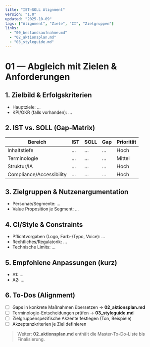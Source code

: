 ```yaml
---
title: "IST–SOLL Alignment"
version: "1.0"
updated: "2025-10-09"
tags: ["Alignment", "Ziele", "CI", "Zielgruppen"]
links:
  - "00_bestandsaufnahme.md"
  - "02_aktionsplan.md"
  - "03_styleguide.md"
---
```


# 01 — Abgleich mit Zielen & Anforderungen

## 1. Zielbild & Erfolgskriterien
- Hauptziele: …
- KPI/OKR (falls vorhanden): …

## 2. IST vs. SOLL (Gap-Matrix)
| Bereich | IST | SOLL | Gap | Priorität |
|---|---|---|---|---|
| Inhaltstiefe | … | … | … | Hoch |
| Terminologie | … | … | … | Mittel |
| Struktur/IA | … | … | … | Hoch |
| Compliance/Accessibility | … | … | … | Hoch |

## 3. Zielgruppen & Nutzenargumentation
- Personae/Segmente: …
- Value Proposition je Segment: …

## 4. CI/Style & Constraints
- Pflichtvorgaben (Logo, Farb-/Typo, Voice): …
- Rechtliches/Regulatorik: …
- Technische Limits: …

## 5. Empfohlene Anpassungen (kurz)
- A1: …
- A2: …

## 6. To-Dos (Alignment)
- [ ] Gaps in konkrete Maßnahmen übersetzen → **02_aktionsplan.md**  
- [ ] Terminologie-Entscheidungen prüfen → **03_styleguide.md**  
- [ ] Zielgruppenspezifische Akzente festlegen (Ton, Beispiele)  
- [ ] Akzeptanzkriterien je Ziel definieren

> Weiter: **02_aktionsplan.md** enthält die Master-To-Do-Liste bis Finalisierung.

